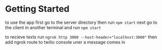 # Getting Started

to use the app first go to the server directory then run `npm start`
next go to the client in another terminal and run `npm start`

to recieve texts run `ngrok http 3000 --host-header="localhost:3000"`
then add ngrok  route to twilio console uner a message comes in
